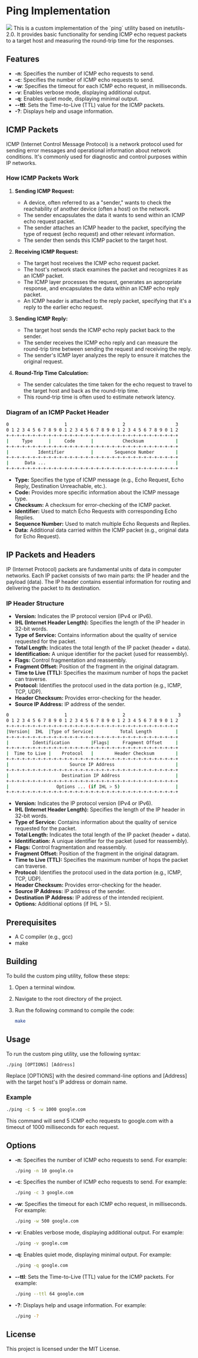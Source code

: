 # Ping Implementation
<img src="ping.jpg" />
This is a custom implementation of the `ping` utility based on inetutils-2.0. It provides basic functionality for sending ICMP echo request packets to a target host and measuring the round-trip time for the responses.

## Features

- **-n**: Specifies the number of ICMP echo requests to send.
- **-c**: Specifies the number of ICMP echo requests to send.
- **-w**: Specifies the timeout for each ICMP echo request, in milliseconds.
- **-v**: Enables verbose mode, displaying additional output.
- **-q**: Enables quiet mode, displaying minimal output.
- **--ttl**: Sets the Time-to-Live (TTL) value for the ICMP packets.
- **-?**: Displays help and usage information.

## ICMP Packets

ICMP (Internet Control Message Protocol) is a network protocol used for sending error messages and operational information about network conditions. It's commonly used for diagnostic and control purposes within IP networks.

### How ICMP Packets Work

1. **Sending ICMP Request:**
   - A device, often referred to as a "sender," wants to check the reachability of another device (often a host) on the network.
   - The sender encapsulates the data it wants to send within an ICMP echo request packet.
   - The sender attaches an ICMP header to the packet, specifying the type of request (echo request) and other relevant information.
   - The sender then sends this ICMP packet to the target host.

2. **Receiving ICMP Request:**
   - The target host receives the ICMP echo request packet.
   - The host's network stack examines the packet and recognizes it as an ICMP packet.
   - The ICMP layer processes the request, generates an appropriate response, and encapsulates the data within an ICMP echo reply packet.
   - An ICMP header is attached to the reply packet, specifying that it's a reply to the earlier echo request.

3. **Sending ICMP Reply:**
   - The target host sends the ICMP echo reply packet back to the sender.
   - The sender receives the ICMP echo reply and can measure the round-trip time between sending the request and receiving the reply.
   - The sender's ICMP layer analyzes the reply to ensure it matches the original request.

4. **Round-Trip Time Calculation:**
   - The sender calculates the time taken for the echo request to travel to the target host and back as the round-trip time.
   - This round-trip time is often used to estimate network latency.

### Diagram of an ICMP Packet Header
```bash
0                     1                     2                   3
0 1 2 3 4 5 6 7 8 9 0 1 2 3 4 5 6 7 8 9 0 1 2 3 4 5 6 7 8 9 0 1 2
+-+-+-+-+-+-+-+-+-+-+-+-+-+-+-+-+-+-+-+-+-+-+-+-+-+-+-+-+-+-+-+-+
|     Type      |     Code      |           Checksum            |
+-+-+-+-+-+-+-+-+-+-+-+-+-+-+-+-+-+-+-+-+-+-+-+-+-+-+-+-+-+-+-+-+
|           Identifier          |        Sequence Number        |
+-+-+-+-+-+-+-+-+-+-+-+-+-+-+-+-+-+-+-+-+-+-+-+-+-+-+-+-+-+-+-+-+
|      Data ...                                                 |
+-+-+-+-+-+-+-+-+-+-+-+-+-+-+-+-+-+-+-+-+-+-+-+-+-+-+-+-+-+-+-+-+
```
- **Type:** Specifies the type of ICMP message (e.g., Echo Request, Echo Reply, Destination Unreachable, etc.).
- **Code:** Provides more specific information about the ICMP message type.
- **Checksum:** A checksum for error-checking of the ICMP packet.
- **Identifier:** Used to match Echo Requests with corresponding Echo Replies.
- **Sequence Number:** Used to match multiple Echo Requests and Replies.
- **Data:** Additional data carried within the ICMP packet (e.g., original data for Echo Request).

## IP Packets and Headers

IP (Internet Protocol) packets are fundamental units of data in computer networks. Each IP packet consists of two main parts: the IP header and the payload (data). The IP header contains essential information for routing and delivering the packet to its destination.

### IP Header Structure

- **Version:** Indicates the IP protocol version (IPv4 or IPv6).
- **IHL (Internet Header Length):** Specifies the length of the IP header in 32-bit words.
- **Type of Service:** Contains information about the quality of service requested for the packet.
- **Total Length:** Indicates the total length of the IP packet (header + data).
- **Identification:** A unique identifier for the packet (used for reassembly).
- **Flags:** Control fragmentation and reassembly.
- **Fragment Offset:** Position of the fragment in the original datagram.
- **Time to Live (TTL):** Specifies the maximum number of hops the packet can traverse.
- **Protocol:** Identifies the protocol used in the data portion (e.g., ICMP, TCP, UDP).
- **Header Checksum:** Provides error-checking for the header.
- **Source IP Address:** IP address of the sender.
```bash
0                     1                     2                    3
0 1 2 3 4 5 6 7 8 9 0 1 2 3 4 5 6 7 8 9 0 1 2 3 4 5 6 7 8 9 0 1 2
+-+-+-+-+-+-+-+-+-+-+-+-+-+-+-+-+-+-+-+-+-+-+-+-+-+-+-+-+-+-+-+-+
|Version|  IHL  |Type of Service|          Total Length         |
+-+-+-+-+-+-+-+-+-+-+-+-+-+-+-+-+-+-+-+-+-+-+-+-+-+-+-+-+-+-+-+-+
|         Identification        |Flags|     Fragment Offset     |
+-+-+-+-+-+-+-+-+-+-+-+-+-+-+-+-+-+-+-+-+-+-+-+-+-+-+-+-+-+-+-+-+
|  Time to Live |    Protocol   |        Header Checksum        |
+-+-+-+-+-+-+-+-+-+-+-+-+-+-+-+-+-+-+-+-+-+-+-+-+-+-+-+-+-+-+-+-+
|                       Source IP Address                       |
+-+-+-+-+-+-+-+-+-+-+-+-+-+-+-+-+-+-+-+-+-+-+-+-+-+-+-+-+-+-+-+-+
|                    Destination IP Address                     |
+-+-+-+-+-+-+-+-+-+-+-+-+-+-+-+-+-+-+-+-+-+-+-+-+-+-+-+-+-+-+-+-+
|                  Options ... (if IHL > 5)                     |
+-+-+-+-+-+-+-+-+-+-+-+-+-+-+-+-+-+-+-+-+-+-+-+-+-+-+-+-+-+-+-+-+
```
- **Version:** Indicates the IP protocol version (IPv4 or IPv6).
- **IHL (Internet Header Length):** Specifies the length of the IP header in 32-bit words.
- **Type of Service:** Contains information about the quality of service requested for the packet.
- **Total Length:** Indicates the total length of the IP packet (header + data).
- **Identification:** A unique identifier for the packet (used for reassembly).
- **Flags:** Control fragmentation and reassembly.
- **Fragment Offset:** Position of the fragment in the original datagram.
- **Time to Live (TTL):** Specifies the maximum number of hops the packet can traverse.
- **Protocol:** Identifies the protocol used in the data portion (e.g., ICMP, TCP, UDP).
- **Header Checksum:** Provides error-checking for the header.
- **Source IP Address:** IP address of the sender.
- **Destination IP Address:** IP address of the intended recipient.
- **Options:** Additional options (if IHL > 5).

</details>

## Prerequisites

- A C compiler (e.g., gcc)
- make

## Building

To build the custom ping utility, follow these steps:

1. Open a terminal window.
2. Navigate to the root directory of the project.
3. Run the following command to compile the code:

   ```bash
   make
   ```

## Usage

To run the custom ping utility, use the following syntax:
```basg
./ping [OPTIONS] [Address]
```
Replace [OPTIONS] with the desired command-line options and [Address] with the target host's IP address or domain name.

### Example
```bash
./ping -c 5 -w 1000 google.com
```
This command will send 5 ICMP echo requests to google.com with a timeout of 1000 milliseconds for each request.

## Options

- **-n**: Specifies the number of ICMP echo requests to send. For example:
   ```bash
  ./ping -n 10 google.co
   ```
- **-c**: Specifies the number of ICMP echo requests to send. For example:
   ```bash
  ./ping -c 3 google.com
    ```
- **-w**: Specifies the timeout for each ICMP echo request, in milliseconds. For example:
   ```bash
  ./ping -w 500 google.com
  ```
- **-v**: Enables verbose mode, displaying additional output. For example:
   ```bash
  ./ping -v google.com
  ```
- **-q**: Enables quiet mode, displaying minimal output. For example:
   ```bash
  ./ping -q google.com
  ```
- **--ttl**: Sets the Time-to-Live (TTL) value for the ICMP packets. For example:
   ```bash
  ./ping --ttl 64 google.com
  ```
- **-?**: Displays help and usage information. For example:
  ```bash
  ./ping -?
  ```
## License
This project is licensed under the MIT License.
